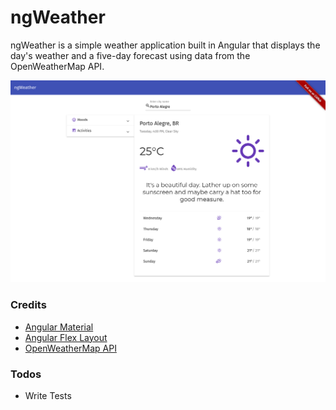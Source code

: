 # ngWeather

ngWeather is a simple weather application built in Angular that displays the day's weather and a five-day forecast using data from the  OpenWeatherMap API.

![Home page](https://github.com/denniskigen/ng-weather/blob/master/src/assets/screen.png)

### Credits
  - [Angular Material](https://material.angular.io)
  - [Angular Flex Layout](https://github.com/angular/flex-layout)
  - [OpenWeatherMap API](https://openweathermap.org/api)

### Todos

 - Write Tests